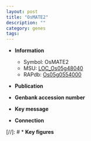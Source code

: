 ```yaml
---
layout: post
title: "OsMATE2"
description: ""
category: genes
tags: 
---
```


* **Information**  
    + Symbol: OsMATE2  
    + MSU: [LOC_Os05g48040](http://rice.uga.edu/cgi-bin/ORF_infopage.cgi?orf=LOC_Os05g48040)  
    + RAPdb: [Os05g0554000](http://rapdb.dna.affrc.go.jp/viewer/gbrowse_details/irgsp1?name=Os05g0554000)  

* **Publication**  

* **Genbank accession number**  

* **Key message**  

* **Connection**  

[//]: # * **Key figures**  


